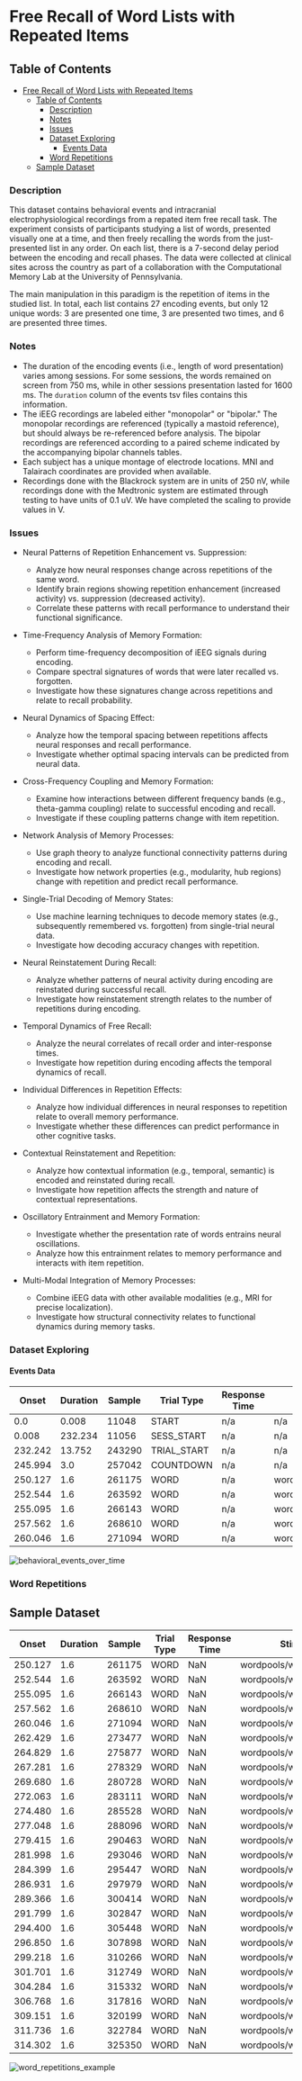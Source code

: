 # Free Recall of Word Lists with Repeated Items

## Table of Contents
- [Free Recall of Word Lists with Repeated Items](#free-recall-of-word-lists-with-repeated-items)
  - [Table of Contents](#table-of-contents)
    - [Description](#description)
    - [Notes](#notes)
    - [Issues](#issues)
    - [Dataset Exploring](#dataset-exploring)
      - [Events Data](#events-data)
    - [Word Repetitions](#word-repetitions)
  - [Sample Dataset](#sample-dataset)

### Description
This dataset contains behavioral events and intracranial electrophysiological recordings from a repated item free recall task.  The experiment consists of participants studying a list of words, presented visually one at a time, and then freely recalling the words from the just-presented list in any order. On each list, there is a 7-second delay period between the encoding and recall phases.  The data were collected at clinical sites across the country as part of a collaboration with the Computational Memory Lab at the University of Pennsylvania.

The main manipulation in this paradigm is the repetition of items in the studied list. In total, each list contains 27 encoding events, but only 12 unique words: 3 are presented one time, 3 are presented two times, and 6 are presented three times.  


### Notes
* The duration of the encoding events (i.e., length of word presentation) varies among sessions.  For some sessions, the words remained on screen from 750 ms, while in other sessions presentation lasted for 1600 ms. The `duration` column of the events tsv files contains this information.
* The iEEG recordings are labeled either "monopolar" or "bipolar."  The monopolar recordings are referenced (typically a mastoid reference), but should always be re-referenced before analysis.  The bipolar recordings are referenced according to a paired scheme indicated by the accompanying bipolar channels tables.
* Each subject has a unique montage of electrode locations.  MNI and Talairach coordinates are provided when available.
* Recordings done with the Blackrock system are in units of 250 nV, while recordings done with the Medtronic system are estimated through testing to have units of 0.1 uV.  We have completed the scaling to provide values in V.

### Issues

* Neural Patterns of Repetition Enhancement vs. Suppression:
  * Analyze how neural responses change across repetitions of the same word.
  * Identify brain regions showing repetition enhancement (increased activity) vs. suppression (decreased activity).
  * Correlate these patterns with recall performance to understand their functional significance.

* Time-Frequency Analysis of Memory Formation:
  *  Perform time-frequency decomposition of iEEG signals during encoding.
  *  Compare spectral signatures of words that were later recalled vs. forgotten.
  *  Investigate how these signatures change across repetitions and relate to recall probability.

* Neural Dynamics of Spacing Effect:
  * Analyze how the temporal spacing between repetitions affects neural responses and recall performance.
  * Investigate whether optimal spacing intervals can be predicted from neural data.

* Cross-Frequency Coupling and Memory Formation:
  * Examine how interactions between different frequency bands (e.g., theta-gamma coupling) relate to successful encoding and recall.
  * Investigate if these coupling patterns change with item repetition.

* Network Analysis of Memory Processes:
  * Use graph theory to analyze functional connectivity patterns during encoding and recall.
  * Investigate how network properties (e.g., modularity, hub regions) change with repetition and predict recall performance.

* Single-Trial Decoding of Memory States:
  * Use machine learning techniques to decode memory states (e.g., subsequently remembered vs. forgotten) from single-trial neural data.
  * Investigate how decoding accuracy changes with repetition.

* Neural Reinstatement During Recall:
  * Analyze whether patterns of neural activity during encoding are reinstated during successful recall.
  * Investigate how reinstatement strength relates to the number of repetitions during encoding.

* Temporal Dynamics of Free Recall:
  * Analyze the neural correlates of recall order and inter-response times.
  * Investigate how repetition during encoding affects the temporal dynamics of recall.

* Individual Differences in Repetition Effects:
  * Analyze how individual differences in neural responses to repetition relate to overall memory performance.
  * Investigate whether these differences can predict performance in other cognitive tasks.

* Contextual Reinstatement and Repetition:
  * Analyze how contextual information (e.g., temporal, semantic) is encoded and reinstated during recall.
  * Investigate how repetition affects the strength and nature of contextual representations.

* Oscillatory Entrainment and Memory Formation:
  * Investigate whether the presentation rate of words entrains neural oscillations.
  * Analyze how this entrainment relates to memory performance and interacts with item repetition.

* Multi-Modal Integration of Memory Processes:
  * Combine iEEG data with other available modalities (e.g., MRI for precise localization).
  * Investigate how structural connectivity relates to functional dynamics during memory tasks.

### Dataset Exploring

#### Events Data
| Onset   | Duration | Sample | Trial Type  | Response Time | Stim File                  | Item Name | Serial Pos | Repeats | List | Experiment | Session | Subject |
|---------|----------|--------|-------------|---------------|----------------------------|-----------|------------|---------|------|------------|---------|---------|
| 0.0     | 0.008    | 11048  | START       | n/a           | n/a                        | n/a       | -999       | -999    | 0    | RepFR1     | 0       | R1204T  |
| 0.008   | 232.234  | 11056  | SESS_START  | n/a           | n/a                        | n/a       | -999       | -999    | 0    | RepFR1     | 0       | R1204T  |
| 232.242 | 13.752   | 243290 | TRIAL_START | n/a           | n/a                        | n/a       | -999       | -999    | 0    | RepFR1     | 0       | R1204T  |
| 245.994 | 3.0      | 257042 | COUNTDOWN   | n/a           | n/a                        | n/a       | -999       | -999    | 0    | RepFR1     | 0       | R1204T  |
| 250.127 | 1.6      | 261175 | WORD        | n/a           | wordpools/wordpool_EN.txt  | HORN      | 0          | 3       | 0    | RepFR1     | 0       | R1204T  |
| 252.544 | 1.6      | 263592 | WORD        | n/a           | wordpools/wordpool_EN.txt  | ARCH      | 1          | 1       | 0    | RepFR1     | 0       | R1204T  |
| 255.095 | 1.6      | 266143 | WORD        | n/a           | wordpools/wordpool_EN.txt  | SPONGE    | 2          | 3       | 0    | RepFR1     | 0       | R1204T  |
| 257.562 | 1.6      | 268610 | WORD        | n/a           | wordpools/wordpool_EN.txt  | ROCK      | 3          | 3       | 0    | RepFR1     | 0       | R1204T  |
| 260.046 | 1.6      | 271094 | WORD        | n/a           | wordpools/wordpool_EN.txt  | THREAD    | 4          | 3       | 0    | RepFR1     | 0       | R1204T  |

![behavioral_events_over_time](output/behavioral_events_over_time.png)

### Word Repetitions
## Sample Dataset

| Onset  | Duration | Sample | Trial Type | Response Time | Stim File                   | Item Name | Serialpos | Repeats | List | Experiment | Session | Subject |
|--------|----------|--------|------------|---------------|-----------------------------|-----------|-----------|---------|------|------------|---------|---------|
| 250.127| 1.6      | 261175 | WORD       | NaN           | wordpools/wordpool_EN.txt    | HORN      | 0         | 3       | 0    | RepFR1     | 0       | R1204T  |
| 252.544| 1.6      | 263592 | WORD       | NaN           | wordpools/wordpool_EN.txt    | ARCH      | 1         | 1       | 0    | RepFR1     | 0       | R1204T  |
| 255.095| 1.6      | 266143 | WORD       | NaN           | wordpools/wordpool_EN.txt    | SPONGE    | 2         | 3       | 0    | RepFR1     | 0       | R1204T  |
| 257.562| 1.6      | 268610 | WORD       | NaN           | wordpools/wordpool_EN.txt    | ROCK      | 3         | 3       | 0    | RepFR1     | 0       | R1204T  |
| 260.046| 1.6      | 271094 | WORD       | NaN           | wordpools/wordpool_EN.txt    | THREAD    | 4         | 3       | 0    | RepFR1     | 0       | R1204T  |
| 262.429| 1.6      | 273477 | WORD       | NaN           | wordpools/wordpool_EN.txt    | CAVE      | 5         | 3       | 0    | RepFR1     | 0       | R1204T  |
| 264.829| 1.6      | 275877 | WORD       | NaN           | wordpools/wordpool_EN.txt    | PEARL     | 6         | 2       | 0    | RepFR1     | 0       | R1204T  |
| 267.281| 1.6      | 278329 | WORD       | NaN           | wordpools/wordpool_EN.txt    | ROCK      | 7         | 3       | 0    | RepFR1     | 0       | R1204T  |
| 269.680| 1.6      | 280728 | WORD       | NaN           | wordpools/wordpool_EN.txt    | THREAD    | 8         | 3       | 0    | RepFR1     | 0       | R1204T  |
| 272.063| 1.6      | 283111 | WORD       | NaN           | wordpools/wordpool_EN.txt    | CLAM      | 9         | 2       | 0    | RepFR1     | 0       | R1204T  |
| 274.480| 1.6      | 285528 | WORD       | NaN           | wordpools/wordpool_EN.txt    | SNACK     | 10        | 1       | 0    | RepFR1     | 0       | R1204T  |
| 277.048| 1.6      | 288096 | WORD       | NaN           | wordpools/wordpool_EN.txt    | ROCK      | 11        | 3       | 0    | RepFR1     | 0       | R1204T  |
| 279.415| 1.6      | 290463 | WORD       | NaN           | wordpools/wordpool_EN.txt    | CAVE      | 12        | 3       | 0    | RepFR1     | 0       | R1204T  |
| 281.998| 1.6      | 293046 | WORD       | NaN           | wordpools/wordpool_EN.txt    | PURSE     | 13        | 3       | 0    | RepFR1     | 0       | R1204T  |
| 284.399| 1.6      | 295447 | WORD       | NaN           | wordpools/wordpool_EN.txt    | CLAM      | 14        | 2       | 0    | RepFR1     | 0       | R1204T  |
| 286.931| 1.6      | 297979 | WORD       | NaN           | wordpools/wordpool_EN.txt    | STICK     | 15        | 2       | 0    | RepFR1     | 0       | R1204T  |
| 289.366| 1.6      | 300414 | WORD       | NaN           | wordpools/wordpool_EN.txt    | PEARL     | 16        | 2       | 0    | RepFR1     | 0       | R1204T  |
| 291.799| 1.6      | 302847 | WORD       | NaN           | wordpools/wordpool_EN.txt    | SPONGE    | 17        | 3       | 0    | RepFR1     | 0       | R1204T  |
| 294.400| 1.6      | 305448 | WORD       | NaN           | wordpools/wordpool_EN.txt    | HORN      | 18        | 3       | 0    | RepFR1     | 0       | R1204T  |
| 296.850| 1.6      | 307898 | WORD       | NaN           | wordpools/wordpool_EN.txt    | STICK     | 19        | 2       | 0    | RepFR1     | 0       | R1204T  |
| 299.218| 1.6      | 310266 | WORD       | NaN           | wordpools/wordpool_EN.txt    | CAVE      | 20        | 3       | 0    | RepFR1     | 0       | R1204T  |
| 301.701| 1.6      | 312749 | WORD       | NaN           | wordpools/wordpool_EN.txt    | PURSE     | 21        | 3       | 0    | RepFR1     | 0       | R1204T  |
| 304.284| 1.6      | 315332 | WORD       | NaN           | wordpools/wordpool_EN.txt    | HORN      | 22        | 3       | 0    | RepFR1     | 0       | R1204T  |
| 306.768| 1.6      | 317816 | WORD       | NaN           | wordpools/wordpool_EN.txt    | HAT       | 23        | 1       | 0    | RepFR1     | 0       | R1204T  |
| 309.151| 1.6      | 320199 | WORD       | NaN           | wordpools/wordpool_EN.txt    | THREAD    | 24        | 3       | 0    | RepFR1     | 0       | R1204T  |
| 311.736| 1.6      | 322784 | WORD       | NaN           | wordpools/wordpool_EN.txt    | SPONGE    | 25        | 3       | 0    | RepFR1     | 0       | R1204T  |
| 314.302| 1.6      | 325350 | WORD       | NaN           | wordpools/wordpool_EN.txt    | PURSE     | 26        | 3       | 0    | RepFR1     | 0       | R1204T  |

![word_repetitions_example](output/word_repetitions_trial_1.png)